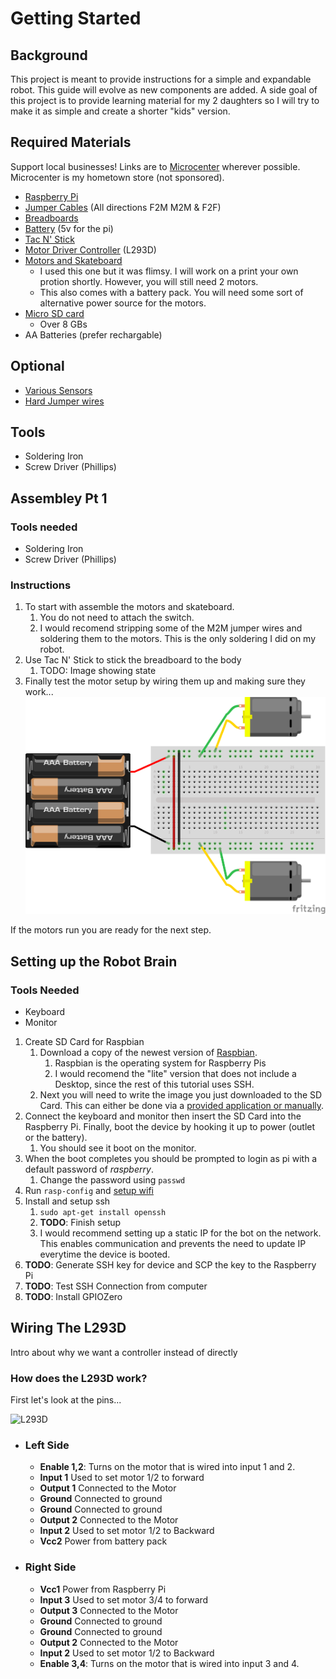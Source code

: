 # Getting Started

## Background

This project is meant to provide instructions for a simple and expandable robot. This guide will evolve as new components are added. A side goal of this project is to provide learning material for my 2 daughters so I will try to make it as simple and create a shorter "kids" version.

## Required Materials 

Support local businesses! Links are to [Microcenter](https://www.microcenter.com) wherever possible. Microcenter is my hometown store (not sponsored).

* [Raspberry Pi][raspberry-pi-buy]
* [Jumper Cables][jumper-cables-buy] (All directions F2M M2M & F2F)
* [Breadboards][breadboard-buy]
* [Battery][battery-5v-buy] (5v for the pi)
* [Tac N' Stick][tac-n-stick-buy]
* [Motor Driver Controller][motor-driver-buy] (L293D)
* [Motors and Skateboard][body-buy]
    * I used this one but it was flimsy. I will work on a print your own protion shortly. However, you will still need 2 motors.
    * This also comes with a battery pack. You will need some sort of alternative power source for the motors.
* [Micro SD card][sd-card-buy]
    * Over 8 GBs
* AA Batteries (prefer rechargable)


## Optional
* [Various Sensors][sensors-buy]
* [Hard Jumper wires][hard-wire-buy]

## Tools
* Soldering Iron
* Screw Driver (Phillips)

[raspberry-pi-buy]: https://www.microcenter.com/product/473292/raspberry-pi-2-model-b
[jumper-cables-buy]: https://todo.com
[breadboard-buy]: https://www.microcenter.com/product/613877/inland-400-tie-points-breadboard---3-pack
[tac-n-stick-buy]: https://www.amazon.com/gp/product/B001CEMCXQ/ref=ppx_yo_dt_b_asin_title_o03_s01?ie=UTF8&psc=1
[battery-5v-buy]: https://www.amazon.com/gp/product/B07BSG7V3J/ref=ppx_yo_dt_b_asin_title_o03_s03?ie=UTF8&psc=1
[sensors-buy]: https://www.amazon.com/gp/product/B01MG49ZQ5/ref=ppx_yo_dt_b_search_asin_title?ie=UTF8&psc=1
[motor-driver-buy]: https://www.amazon.com/gp/product/B07NXTWJV9/ref=ppx_yo_dt_b_asin_title_o03_s03?ie=UTF8&psc=1
[hard-wire-buy]: https://www.microcenter.com/product/404582/elenco-jumper-wire-kit,-pre-formed,-140-pc
[body-buy]: https://www.amazon.com/gp/product/B01LXY7CM3/ref=ppx_yo_dt_b_search_asin_title?ie=UTF8&psc=1
[sd-card-buy]: https://www.microcenter.com/product/616252/kingston-64gb-canvas-select-plus-microsdhc-class-10--uhs-1-flash-memory-card-w--adapter-(2-pack)

## Assembley Pt 1

### Tools needed

* Soldering Iron
* Screw Driver (Phillips)

### Instructions

1. To start with assemble the motors and skateboard.
    1. You do not need to attach the switch.
    1. I would recomend stripping some of the M2M jumper wires and soldering them to the motors. This is the only soldering I did on my robot.
1. Use Tac N' Stick to stick the breadboard to the body
    1. TODO: Image showing state
1. Finally test the motor setup by wiring them up and making sure they work...
    ![alt text](./imgs/state1bb.png)

If the motors run you are ready for the next step.

## Setting up the Robot Brain            

### Tools Needed

* Keyboard
* Monitor

1. Create SD Card for Raspbian
    1. Download a copy of the newest version of [Raspbian](https://www.raspberrypi.org/downloads/raspbian/). 
        1. Raspbian is the operating system for Raspberry Pis
        1. I would recomend the "lite" version that does not include a Desktop, since the rest of this tutorial uses SSH.
    1. Next you will need to write the image you just downloaded to the SD Card. This can either be done via a [provided application or manually](https://www.raspberrypi.org/documentation/installation/installing-images/README.md).
1. Connect the keyboard and monitor then insert the SD Card into the Raspberry Pi. Finally, boot the device by hooking it up to power (outlet or the battery).
    1. You should see it boot on the monitor.
1. When the boot completes you should be prompted to login as pi with a default password of *raspberry*.
    1. Change the password using `passwd`
1. Run `rasp-config` and [setup wifi](https://www.raspberrypi.org/documentation/configuration/wireless/wireless-cli.md)
1. Install and setup ssh
    1. `sudo apt-get install openssh`
    1. **TODO**: Finish setup
    1. I would recommend setting up a static IP for the bot on the network. This enables communication and prevents the need to update IP everytime the device is booted.
1. **TODO**: Generate SSH key for device and SCP the key to the Raspberry Pi
1. **TODO**: Test SSH Connection from computer
1. **TODO**: Install GPIOZero

## Wiring The L293D

Intro about why we want a controller instead of directly

### How does the L293D work?

First let's look at the pins... 

![L293D](https://components101.com/sites/default/files/component_pin/L293D-Pinout.png)
  
  * ### Left Side       
    * **Enable 1,2**: Turns on the motor that is wired into input 1 and 2.
    * **Input 1** Used to set motor 1/2 to forward
    * **Output 1** Connected to the Motor
    * **Ground** Connected to ground 
    * **Ground** Connected to ground          
    * **Output 2** Connected to the Motor
    * **Input 2** Used to set motor 1/2 to Backward
    * **Vcc2** Power from battery pack
  * ### Right Side       
    * **Vcc1** Power from Raspberry Pi 
    * **Input 3** Used to set motor 3/4 to forward
    * **Output 3** Connected to the Motor
    * **Ground** Connected to ground 
    * **Ground** Connected to ground          
    * **Output 2** Connected to the Motor
    * **Input 2** Used to set motor 1/2 to Backward
    * **Enable 3,4**: Turns on the motor that is wired into input 3 and 4.
       